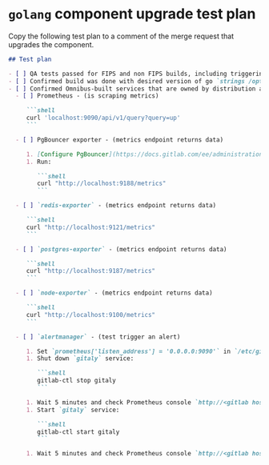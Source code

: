 # `golang` component upgrade test plan

Copy the following test plan to a comment of the merge request that upgrades the component.

```markdown
## Test plan

- [ ] QA tests passed for FIPS and non FIPS builds, including triggering the `build-package-on-all-os` job
- [ ] Confirmed build was done with desired version of go `strings /opt/gitlab/embedded/bin/gitaly  | grep 'go1\.' | tail -1`
- [ ] Confirmed Omnibus-built services that are owned by distribution are working
  - [ ] Prometheus - (is scraping metrics)

     ```shell
     curl 'localhost:9090/api/v1/query?query=up'
     ```

  - [ ] PgBouncer exporter - (metrics endpoint returns data)

     1. [Configure PgBouncer](https://docs.gitlab.com/ee/administration/postgresql/pgbouncer.html).
     1. Run:

        ```shell
        curl "http://localhost:9188/metrics"
        ```

  - [ ] `redis-exporter` - (metrics endpoint returns data)

     ```shell
     curl "http://localhost:9121/metrics"
     ```

  - [ ] `postgres-exporter` - (metrics endpoint returns data)

     ```shell
     curl "http://localhost:9187/metrics"
     ```

  - [ ] `node-exporter` - (metrics endpoint returns data)

     ```shell
     curl "http://localhost:9100/metrics"
     ```

  - [ ] `alertmanager` - (test trigger an alert)

     1. Set `prometheus['listen_address'] = '0.0.0.0:9090'` in `/etc/gitlab/gitlab.rb` and run `sudo gitlab-ctl reconfigure`.
     1. Shut down `gitaly` service:

        ```shell
        gitlab-ctl stop gitaly
        ```

     1. Wait 5 minutes and check Prometheus console `http://<gitlab host>:9090/alerts?search=` for service down alert.
     1. Start `gitaly` service:

        ```shell
        gitlab-ctl start gitaly
        ```

     1. Wait 5 minutes and check Prometheus console `http://<gitlab host>:9090/alerts?search=` for service back up.
```
